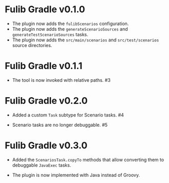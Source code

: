 # Fulib Gradle v0.1.0

+ The plugin now adds the `fulibScenarios` configuration.
+ The plugin now adds the `generateScenarioSources` and `generateTestScenarioSources` tasks.
+ The plugin now adds the `src/main/scenarios` and `src/test/scenarios` source directories.

# Fulib Gradle v0.1.1

* The tool is now invoked with relative paths. #3

# Fulib Gradle v0.2.0

+ Added a custom `Task` subtype for Scenario tasks. #4
* Scenario tasks are no longer debuggable. #5

# Fulib Gradle v0.3.0

+ Added the `ScenariosTask.copyTo` methods that allow converting them to debuggable `JavaExec` tasks.
* The plugin is now implemented with Java instead of Groovy.

